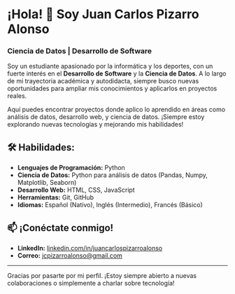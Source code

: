 # ¡Hola! 👋 Soy Juan Carlos Pizarro Alonso

### Ciencia de Datos | Desarrollo de Software

Soy un estudiante apasionado por la informática y los deportes, con un fuerte interés en el **Desarrollo de Software** y la **Ciencia de Datos**. A lo largo de mi trayectoria académica y autodidacta, siempre busco nuevas oportunidades para ampliar mis conocimientos y aplicarlos en proyectos reales.

Aquí puedes encontrar proyectos donde aplico lo aprendido en áreas como análisis de datos, desarrollo web, y ciencia de datos. ¡Siempre estoy explorando nuevas tecnologías y mejorando mis habilidades!

## 🛠️ Habilidades:
- **Lenguajes de Programación:** Python
- **Ciencia de Datos:** Python para análisis de datos (Pandas, Numpy, Matplotlib, Seaborn)
- **Desarrollo Web:** HTML, CSS, JavaScript
- **Herramientas:** Git, GitHub
- **Idiomas:** Español (Nativo), Inglés (Intermedio), Francés (Básico)

## 📫 ¡Conéctate conmigo!
- **LinkedIn:** [linkedin.com/in/juancarlospizarroalonso](https://www.linkedin.com/in/juancarlospizarroalonso/)
- **Correo:** jcpizarroalonso@gmail.com

---

Gracias por pasarte por mi perfil. ¡Estoy siempre abierto a nuevas colaboraciones o simplemente a charlar sobre tecnología!


